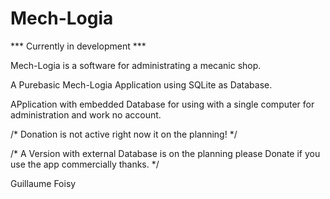 # Mech-Logia

*** Currently in development ***

Mech-Logia is a software for administrating a mecanic shop.

A Purebasic Mech-Logia Application using SQLite as Database.

APplication with embedded Database for using with a single computer for administration and work no account.

/* Donation is not active right now it on the planning! */

/* A Version with external Database is on the planning please Donate if you use the app commercially thanks. */

Guillaume Foisy
